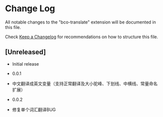 # Change Log

All notable changes to the "bco-translate" extension will be documented in this file.

Check [Keep a Changelog](http://keepachangelog.com/) for recommendations on how to structure this file.

## [Unreleased]

- Initial release

- 0.0.1

- 中文翻译成英文变量（支持正常翻译及大小驼峰、下划线、中横线、常量命名扩展）

- 0.0.2

- 修复单个词汇翻译BUG
